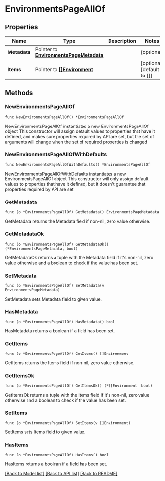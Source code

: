 # EnvironmentsPageAllOf

## Properties

Name | Type | Description | Notes
------------ | ------------- | ------------- | -------------
**Metadata** | Pointer to [**EnvironmentsPageMetadata**](EnvironmentsPageMetadata.md) |  | [optional] 
**Items** | Pointer to [**[]Environment**](Environment.md) |  | [optional] [default to []]

## Methods

### NewEnvironmentsPageAllOf

`func NewEnvironmentsPageAllOf() *EnvironmentsPageAllOf`

NewEnvironmentsPageAllOf instantiates a new EnvironmentsPageAllOf object
This constructor will assign default values to properties that have it defined,
and makes sure properties required by API are set, but the set of arguments
will change when the set of required properties is changed

### NewEnvironmentsPageAllOfWithDefaults

`func NewEnvironmentsPageAllOfWithDefaults() *EnvironmentsPageAllOf`

NewEnvironmentsPageAllOfWithDefaults instantiates a new EnvironmentsPageAllOf object
This constructor will only assign default values to properties that have it defined,
but it doesn't guarantee that properties required by API are set

### GetMetadata

`func (o *EnvironmentsPageAllOf) GetMetadata() EnvironmentsPageMetadata`

GetMetadata returns the Metadata field if non-nil, zero value otherwise.

### GetMetadataOk

`func (o *EnvironmentsPageAllOf) GetMetadataOk() (*EnvironmentsPageMetadata, bool)`

GetMetadataOk returns a tuple with the Metadata field if it's non-nil, zero value otherwise
and a boolean to check if the value has been set.

### SetMetadata

`func (o *EnvironmentsPageAllOf) SetMetadata(v EnvironmentsPageMetadata)`

SetMetadata sets Metadata field to given value.

### HasMetadata

`func (o *EnvironmentsPageAllOf) HasMetadata() bool`

HasMetadata returns a boolean if a field has been set.

### GetItems

`func (o *EnvironmentsPageAllOf) GetItems() []Environment`

GetItems returns the Items field if non-nil, zero value otherwise.

### GetItemsOk

`func (o *EnvironmentsPageAllOf) GetItemsOk() (*[]Environment, bool)`

GetItemsOk returns a tuple with the Items field if it's non-nil, zero value otherwise
and a boolean to check if the value has been set.

### SetItems

`func (o *EnvironmentsPageAllOf) SetItems(v []Environment)`

SetItems sets Items field to given value.

### HasItems

`func (o *EnvironmentsPageAllOf) HasItems() bool`

HasItems returns a boolean if a field has been set.


[[Back to Model list]](../README.md#documentation-for-models) [[Back to API list]](../README.md#documentation-for-api-endpoints) [[Back to README]](../README.md)


